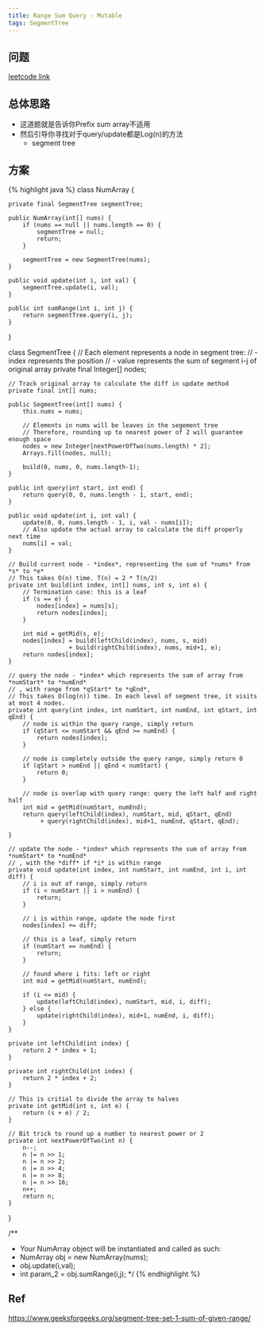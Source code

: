 ```yaml
---
title: Range Sum Query - Mutable
tags: SegmentTree
---
```


## 问题
[leetcode link](https://leetcode.com/problems/range-sum-query-mutable/)

## 总体思路
- 这道题就是告诉你Prefix sum array不适用
- 然后引导你寻找对于query/update都是Log(n)的方法
  - segment tree

## 方案

{% highlight java %}
class NumArray {

    private final SegmentTree segmentTree;

    public NumArray(int[] nums) {
        if (nums == null || nums.length == 0) {
            segmentTree = null;
            return;
        }

        segmentTree = new SegmentTree(nums);
    }

    public void update(int i, int val) {
        segmentTree.update(i, val);
    }

    public int sumRange(int i, int j) {
        return segmentTree.query(i, j);
    }
}

class SegmentTree {
    // Each element represents a node in segment tree:
    // - index represents the position
    // - value represents the sum of segment i-j of original array
    private final Integer[] nodes;

    // Track original array to calculate the diff in update method
    private final int[] nums;

    public SegmentTree(int[] nums) {
        this.nums = nums;

        // Elements in nums will be leaves in the segement tree
        // Therefore, rounding up to nearest power of 2 will guarantee enough space
        nodes = new Integer[nextPowerOfTwo(nums.length) * 2];
        Arrays.fill(nodes, null);

        build(0, nums, 0, nums.length-1);
    }

    public int query(int start, int end) {
        return query(0, 0, nums.length - 1, start, end);
    }

    public void update(int i, int val) {
        update(0, 0, nums.length - 1, i, val - nums[i]);
        // Also update the actual array to calculate the diff properly next time
        nums[i] = val;
    }

    // Build current node - *index*, representing the sum of *nums* from *s* to *e*
    // This takes O(n) time. T(n) = 2 * T(n/2)
    private int build(int index, int[] nums, int s, int e) {
        // Termination case: this is a leaf
        if (s == e) {
            nodes[index] = nums[s];
            return nodes[index];
        }

        int mid = getMid(s, e);
        nodes[index] = build(leftChild(index), nums, s, mid)
                     + build(rightChild(index), nums, mid+1, e);
        return nodes[index];
    }

    // query the node - *index* which represents the sum of array from *numStart* to *numEnd*
    // , with range from *qStart* to *qEnd*,
    // This takes O(log(n)) time. In each level of segment tree, it visits at most 4 nodes.
    private int query(int index, int numStart, int numEnd, int qStart, int qEnd) {
        // node is within the query range, simply return
        if (qStart <= numStart && qEnd >= numEnd) {
            return nodes[index];
        }

        // node is completely outside the query range, simply return 0
        if (qStart > numEnd || qEnd < numStart) {
            return 0;
        }

        // node is overlap with query range: query the left half and right half
        int mid = getMid(numStart, numEnd);
        return query(leftChild(index), numStart, mid, qStart, qEnd)
             + query(rightChild(index), mid+1, numEnd, qStart, qEnd);

    }

    // update the node - *index* which represents the sum of array from *numStart* to *numEnd*
    // , with the *diff* if *i* is within range
    private void update(int index, int numStart, int numEnd, int i, int diff) {
        // i is out of range, simply return
        if (i < numStart || i > numEnd) {
            return;
        }

        // i is within range, update the node first
        nodes[index] += diff;

        // this is a leaf, simply return
        if (numStart == numEnd) {
            return;
        }

        // found where i fits: left or right
        int mid = getMid(numStart, numEnd);

        if (i <= mid) {
            update(leftChild(index), numStart, mid, i, diff);
        } else {
            update(rightChild(index), mid+1, numEnd, i, diff);
        }
    }

    private int leftChild(int index) {
        return 2 * index + 1;
    }

    private int rightChild(int index) {
        return 2 * index + 2;
    }

    // This is critial to divide the array to halves
    private int getMid(int s, int e) {
        return (s + e) / 2;
    }

    // Bit trick to round up a number to nearest power or 2
    private int nextPowerOfTwo(int n) {
        n--;
        n |= n >> 1;
        n |= n >> 2;
        n |= n >> 4;
        n |= n >> 8;
        n |= n >> 16;
        n++;
        return n;
    }
}

/**
 * Your NumArray object will be instantiated and called as such:
 * NumArray obj = new NumArray(nums);
 * obj.update(i,val);
 * int param_2 = obj.sumRange(i,j);
 */
{% endhighlight %}

## Ref

https://www.geeksforgeeks.org/segment-tree-set-1-sum-of-given-range/
